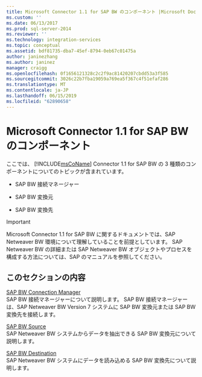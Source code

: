 ```yaml
---
title: Microsoft Connector 1.1 for SAP BW のコンポーネント |Microsoft Docs
ms.custom: ''
ms.date: 06/13/2017
ms.prod: sql-server-2014
ms.reviewer: ''
ms.technology: integration-services
ms.topic: conceptual
ms.assetid: bdf81735-dba7-45ef-8794-0eb67c01475a
author: janinezhang
ms.author: janinez
manager: craigg
ms.openlocfilehash: 0f1656121328c2c2f9ac81420207cbdd53a3f585
ms.sourcegitcommit: 3026c22b7fba19059a769ea5f367c4f51efaf286
ms.translationtype: MT
ms.contentlocale: ja-JP
ms.lasthandoff: 06/15/2019
ms.locfileid: "62890658"
---
```

# <a name="microsoft-connector-11-for-sap-bw-components"></a>Microsoft Connector 1.1 for SAP BW のコンポーネント
  ここでは、 [!INCLUDE[msCoName](../includes/msconame-md.md)] Connector 1.1 for SAP BW の 3 種類のコンポーネントについてのトピックが含まれています。  
  
-   SAP BW 接続マネージャー  
  
-   SAP BW 変換元  
  
-   SAP BW 変換先  
  
> [!IMPORTANT]  
>  Microsoft Connector 1.1 for SAP BW に関するドキュメントでは、SAP Netweaver BW 環境について理解していることを前提としています。 SAP Netweaver BW の詳細または SAP Netweaver BW オブジェクトやプロセスを構成する方法については、SAP のマニュアルを参照してください。  
  
## <a name="in-this-section"></a>このセクションの内容  
 [SAP BW Connection Manager](connection-manager/sap-bw-connection-manager.md)  
 SAP BW 接続マネージャーについて説明します。 SAP BW 接続マネージャーは、SAP Netweaver BW Version 7 システムに SAP BW 変換元または SAP BW 変換先を接続します。  
  
 [SAP BW Source](data-flow/sap-bw-source.md)  
 SAP Netweaver BW システムからデータを抽出できる SAP BW 変換元について説明します。  
  
 [SAP BW Destination](data-flow/sap-bw-destination.md)  
 SAP Netweaver BW システムにデータを読み込める SAP BW 変換先について説明します。  
  
  
